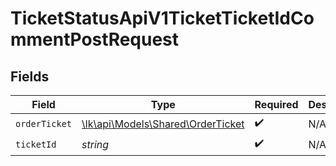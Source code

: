 # TicketStatusApiV1TicketTicketIdCommentPostRequest


## Fields

| Field                                                                   | Type                                                                    | Required                                                                | Description                                                             |
| ----------------------------------------------------------------------- | ----------------------------------------------------------------------- | ----------------------------------------------------------------------- | ----------------------------------------------------------------------- |
| `orderTicket`                                                           | [\lk\api\Models\Shared\OrderTicket](../../models/shared/OrderTicket.md) | :heavy_check_mark:                                                      | N/A                                                                     |
| `ticketId`                                                              | *string*                                                                | :heavy_check_mark:                                                      | N/A                                                                     |